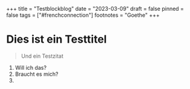 +++
title = "Testblockblog"
date = "2023-03-09"
draft = false
pinned = false
tags = ["#frenchconnection"]
footnotes = "Goethe"
+++
# **Dies ist ein Testtitel**

> Und ein Testzitat

1. Will  ich das?
2. Braucht es mich?
3.